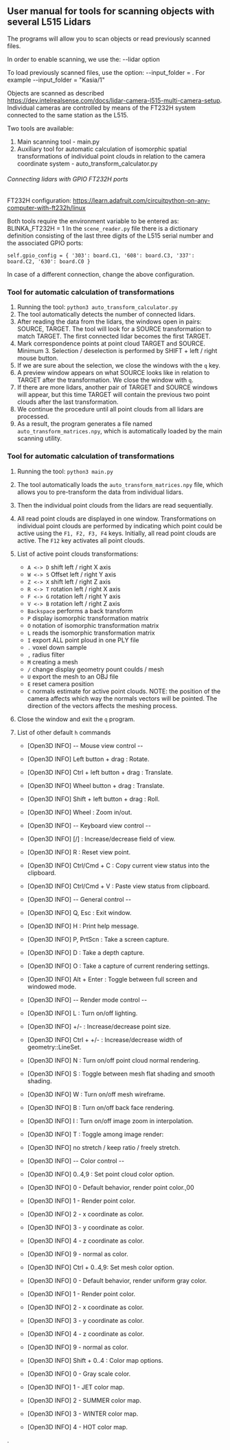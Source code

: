 ## User manual for tools for scanning objects with several L515 Lidars

The programs will allow you to scan objects or read previously scanned files.

In order to enable scanning, we use the: --lidar option

To load previously scanned files, use the option: --input_folder = <directory where files with ply extension are located>. For example --input_folder = "Kasia/1"

Objects are scanned as described https://dev.intelrealsense.com/docs/lidar-camera-l515-multi-camera-setup. Individual cameras are controlled by means of the FT232H system connected to the same station as the L515.

Two tools are available:
1. Main scanning tool - main.py
2. Auxiliary tool for automatic calculation of isomorphic spatial transformations of individual point clouds in relation to the camera coordinate system - auto_transform_calculator.py

###### Connecting lidars with GPIO FT232H ports
FT232H configuration: https://learn.adafruit.com/circuitpython-on-any-computer-with-ft232h/linux

Both tools require the environment variable to be entered as: BLINKA_FT232H = 1
In the `scene_reader.py` file there is a dictionary definition consisting of the last three digits of the L515 serial number and the associated GPIO ports:

`self.gpio_config = {
             '303': board.C1,
             '608': board.C3,
             '337': board.C2,
             '630': board.C0
         } `

   In case of a different connection, change the above configuration.


### Tool for automatic calculation of transformations

1. Running the tool: `python3 auto_transform_calculator.py`
2. The tool automatically detects the number of connected lidars.
3. After reading the data from the lidars, the windows open in pairs: SOURCE, TARGET. The tool will look for a SOURCE transformation to match TARGET. The first connected lidar becomes the first TARGET.
4. Mark correspondence points at point cloud TARGET and SOURCE. Minimum 3. Selection / deselection is performed by SHIFT + left / right mouse button.
5. If we are sure about the selection, we close the windows with the `q` key.
6. A preview window appears on what SOURCE looks like in relation to TARGET after the transformation. We close the window with `q`.
7. If there are more lidars, another pair of TARGET and SOURCE windows will appear, but this time TARGET will contain the previous two point clouds after the last transformation.
8. We continue the procedure until all point clouds from all lidars are processed.
9. As a result, the program generates a file named `auto_transform_matrices.npy`, which is automatically loaded by the main scanning utility.

### Tool for automatic calculation of transformations

1. Running the tool: `python3 main.py`
2. The tool automatically loads the `auto_transform_matrices.npy` file, which allows you to pre-transform the data from individual lidars.
3. Then the individual point clouds from the lidars are read sequentially.
4. All read point clouds are displayed in one window. Transformations on individual point clouds are performed by indicating which point could be active using the `F1, F2, F3, F4` keys. Initially, all read point clouds are active. The `F12` key activates all point clouds.
5. List of active point clouds transformations:
    * `A <-> D` shift left / right X axis
    * `W <-> S` Offset left / right Y axis
    * `Z <-> X` shift left / right Z axis
    * `R <-> T` rotation left / right X axis
    * `F <-> G` rotation left / right Y axis
    * `V <-> B` rotation left / right Z axis
    * `Backspace` performs a back transform
    * `P` display isomorphic transformation matrix
    * `O` notation of isomorphic transformation matrix
    * `L` reads the isomorphic transformation matrix
    * `I` export ALL point ploud in one PLY file
    * `.` voxel down sample
    * `,` radius filter
    * `M` creating a mesh
    * `/` change display geometry pount coulds / mesh
    * `U` ​​export the mesh to an OBJ file
    * `E` reset camera position
    * `C` normals estimate for active point clouds. NOTE: the position of the camera affects which way the normals vectors will be pointed. The direction of the vectors affects the meshing process.
6. Close the window and exit the `q` program.
7. List of other default `h` commands

    * [Open3D INFO]   -- Mouse view control --
    * [Open3D INFO]     Left button + drag         : Rotate.
    * [Open3D INFO]     Ctrl + left button + drag  : Translate.
    * [Open3D INFO]     Wheel button + drag        : Translate.
    * [Open3D INFO]     Shift + left button + drag : Roll.
    * [Open3D INFO]     Wheel                      : Zoom in/out.
 
    * [Open3D INFO]   -- Keyboard view control --
    * [Open3D INFO]     [/]          : Increase/decrease field of view.
    * [Open3D INFO]     R            : Reset view point.
    * [Open3D INFO]     Ctrl/Cmd + C : Copy current view status into the clipboard.
    * [Open3D INFO]     Ctrl/Cmd + V : Paste view status from clipboard.
 
    * [Open3D INFO]   -- General control --
    * [Open3D INFO]     Q, Esc       : Exit window.
    * [Open3D INFO]     H            : Print help message.
    * [Open3D INFO]     P, PrtScn    : Take a screen capture.
    * [Open3D INFO]     D            : Take a depth capture.
    * [Open3D INFO]     O            : Take a capture of current rendering settings.
    * [Open3D INFO]     Alt + Enter  : Toggle between full screen and windowed mode.
 
    * [Open3D INFO]   -- Render mode control --
    * [Open3D INFO]     L            : Turn on/off lighting.
    * [Open3D INFO]     +/-          : Increase/decrease point size.
    * [Open3D INFO]     Ctrl + +/-   : Increase/decrease width of geometry::LineSet.
    * [Open3D INFO]     N            : Turn on/off point cloud normal rendering.
    * [Open3D INFO]     S            : Toggle between mesh flat shading and smooth shading.
    * [Open3D INFO]     W            : Turn on/off mesh wireframe.
    * [Open3D INFO]     B            : Turn on/off back face rendering.
    * [Open3D INFO]     I            : Turn on/off image zoom in interpolation.
    * [Open3D INFO]     T            : Toggle among image render:
    * [Open3D INFO]                    no stretch / keep ratio / freely stretch.

    * [Open3D INFO]   -- Color control --
    * [Open3D INFO]     0..4,9       : Set point cloud color option.
    * [Open3D INFO]                    0 - Default behavior, render point color.,00
    * [Open3D INFO]                    1 - Render point color.
    * [Open3D INFO]                    2 - x coordinate as color.
    * [Open3D INFO]                    3 - y coordinate as color.
    * [Open3D INFO]                    4 - z coordinate as color.
    * [Open3D INFO]                    9 - normal as color.
    * [Open3D INFO]     Ctrl + 0..4,9: Set mesh color option.
    * [Open3D INFO]                    0 - Default behavior, render uniform gray color.
    * [Open3D INFO]                    1 - Render point color.
    * [Open3D INFO]                    2 - x coordinate as color.
    * [Open3D INFO]                    3 - y coordinate as color.
    * [Open3D INFO]                    4 - z coordinate as color.
    * [Open3D INFO]                    9 - normal as color.
    * [Open3D INFO]     Shift + 0..4 : Color map options.
    * [Open3D INFO]                    0 - Gray scale color.
    * [Open3D INFO]                    1 - JET color map.
    * [Open3D INFO]                    2 - SUMMER color map.
    * [Open3D INFO]                    3 - WINTER color map.
    * [Open3D INFO]                    4 - HOT color map.
     
    
.